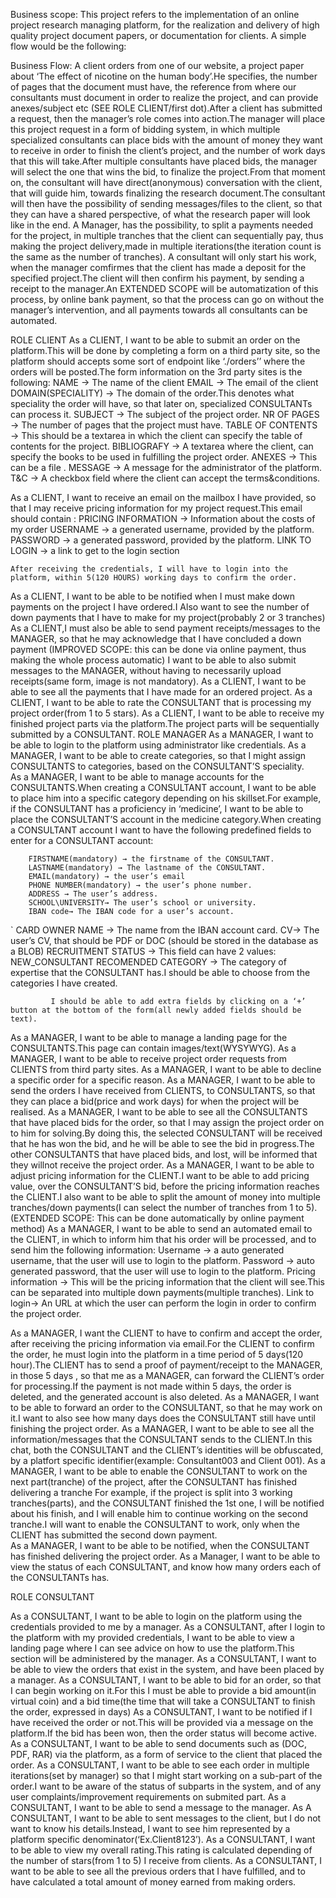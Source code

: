 Business scope:
This project refers to the implementation of an online project research managing platform, for the realization and delivery of high quality project document papers, or documentation for clients.
A simple flow would be the following:

Business Flow:
A client orders from one of our website, a project paper about ‘The effect of nicotine on the human body’.He specifies, the number of pages that the document must have, the reference from where our consultants must document in order to realize the project, and can provide anexes/subject etc (SEE ROLE CLIENT/first dot).After a client has submitted a request, then the manager’s role comes into action.The manager will place this project request in a form of bidding system, in which multiple specialized consultants can place bids with the amount of money they want to receive in order to finish the client’s project, and the number of work days that this will take.After multiple consultants have placed bids, the manager will select the one that wins the bid, to finalize the project.From that moment on, the consultant will have direct(anonymous) conversation with the client, that will guide him, towards finalizing the research document.The consultant will then have the possibility of  sending messages/files to the client, so that they can have a shared perspective, of what the research paper will look like in the end. A Manager, has the possibility, to split a payments needed for the project, in multiple tranches that the client can sequentially pay, thus making the project delivery,made in multiple iterations(the iteration count is the same as the number of tranches). A consultant will only start his work, when the manager comfirmes that the client has made a deposit for the specified project.The client will then confirm his payment, by sending a receipt to the manager.An EXTENDED SCOPE will be automatization of this process, by online bank payment, so that the process can go on without the manager’s intervention, and all payments towards all consultants can be automated.

ROLE CLIENT
As a CLIENT, I want to be able to submit an order on the platform.This will be done by completing a form on a third party site, so the platform should accepts some sort of endpoint like ‘./orders’’ where the orders will be posted.The form information on the 3rd party sites is the following:
NAME → The name of the client
EMAIL → The email of the client
DOMAIN(SPECIALITY) → The domain of the order.This denotes what speciality the order will have, so that later on, specialized CONSULTANTs can process it.
SUBJECT →  The subject of the project order.
NR OF PAGES → The number of pages that the project must have.
TABLE OF CONTENTS → This should be a textarea in which the client can specify the table of contents for the project.
BIBLIOGRAFY → A textarea where the client, can specify the books to be used in fulfilling the project order.
ANEXES → This can be a file .
MESSAGE → A message for the administrator of the platform.
T&C → A checkbox field where the client can accept the terms&conditions.

As a CLIENT, I want to receive an email on the mailbox I have provided, so that I may receive pricing information for my project request.This email should contain :
	PRICING INFORMATION → Information about the costs of my order
	USERNAME → a generated username, provided by the platform.
	PASSWORD → a generated password, provided by the platform.
	LINK TO LOGIN → a link to get to the login section
	
	After receiving the credentials, I will have to login into the platform, within 5(120 HOURS) working days to confirm the order.
As a CLIENT, I want to be able to be notified when I must make down payments on the project I have ordered.I Also want to see the number of down payments that I have to make for my project(probably 2 or 3 tranches)
As a CLIENT,I must also be able to send payment receipts/messages to the MANAGER, so that he may acknowledge that I have concluded a down payment (IMPROVED SCOPE: this can be done via online payment, thus making the whole process automatic) I want to be able to also submit messages to the MANAGER, without having to necessarily upload receipts(same form, image is not mandatory).
As a CLIENT, I want to be able to see all the payments that I have made for an ordered project.
As a CLIENT, I want to be able to rate the CONSULTANT that is processing my project order(from 1 to 5 stars).
As a CLIENT, I want to be able to receive my finished project parts via the platform.The project parts will be sequentially submitted by a CONSULTANT.
ROLE MANAGER
As a MANAGER, I want to be able to login to the platform using administrator like credentials.
As a MANAGER, I want to be able to create categories, so that I might assign CONSULTANTS to categories, based on the CONSULTANT’S speciality.	
As a MANAGER, I want to be able to manage accounts for the CONSULTANTS.When creating a CONSULTANT account, I want to be able to place him into a specific category depending on his skillset.For example, if the CONSULTANT has a proficiency in ‘medicine’, I want to be able to place the CONSULTANT’S account in the medicine category.When creating a CONSULTANT account I want to have the following predefined fields to enter for a CONSULTANT account:
	
		FIRSTNAME(mandatory) → the firstname of the CONSULTANT.
		LASTNAME(mandatory) → The lastname of the CONSULTANT.
		EMAIL(mandatory) → the user’s email
		PHONE NUMBER(mandatory) → the user’s phone number.
		ADDRESS → The user’s address.
		SCHOOL\UNIVERSITY→ The user’s school or university.
		IBAN code→ The IBAN code for a user’s account.
`		CARD OWNER NAME → The name from the IBAN account card.
            CV→ The user’s CV, that should be PDF or DOC (should be stored in the database as a BLOB)
		RECRUITMENT STATUS → This field can have 2 values:
							NEW_CONSULTANT
							RECOMENDED
		CATEGORY → The category of expertise that the CONSULTANT has.I should be able to choose from the categories I have created.
		
             I should be able to add extra fields by clicking on a ‘+’ button at the bottom of the form(all newly added fields should be text).
As a MANAGER, I want to be able to manage a landing page for the CONSULTANTS.This page can contain images/text(WYSYWYG).
As a MANAGER, I want to be able to receive project order requests from CLIENTS from third party sites.
As a MANAGER, I want to be able to decline a specific order for a specific reason.
As a MANAGER, I want to be able to send the orders I have received from CLIENTS, to CONSULTANTS, so that they can place a bid(price and work days) for when the project will be realised.
As a MANAGER, I want to be able to see all the CONSULTANTS that have placed bids for the order, so that I may assign the project order on to him for solving.By doing this, the selected CONSULTANT will be received that he has won the bid, and he will be able to see the bid in progress.The other CONSULTANTS that have placed bids, and lost, will be informed that they willnot receive the project order.
As a MANAGER, I want to be able to adjust pricing information for the CLIENT.I want to be able to add pricing value, over the CONSULTANT’S bid, before the pricing information reaches the CLIENT.I also want to be able to split the amount of money into multiple tranches/down payments(I can select the number of tranches from 1 to 5).(EXTENDED SCOPE: This can be done automatically by online payment method)
As a MANAGER, I want to be able to send an automated email to the CLIENT, in which to inform him that his order will be processed, and to send him the following information:
Username → a auto generated username, that the user will use to login to the platform.
Password → auto generated password, that the user will use to login to the platform.
Pricing information → This will be the pricing information that the client will see.This can be separated into multiple down payments(multiple tranches).
Link to login→ An URL at which the user can perform the login in order to confirm the project order.

As a MANAGER, I want the CLIENT to have to confirm and accept the order, after receiving the pricing information via email.For the CLIENT to confirm the order, he must login into the platform in a time period of 5 days(120 hour).The CLIENT has to send a proof of payment/receipt to the MANAGER, in those 5 days , so that me as a MANAGER, can forward the CLIENT’s order for processing.If the payment is not made within 5 days, the order is deleted, and the generated account is also deleted.
As a MANAGER, I want to be able to forward an order to the CONSULTANT, so that he may work on it.I want to also see how many days does the CONSULTANT still have until finishing the project order.
As a MANAGER, I want to be able to see all the information/messages that the CONSULTANT sends to the CLIENT.In this chat, both the CONSULTANT and the CLIENT’s identities will be obfuscated, by a platfort specific identifier(example: Consultant003 and Client 001).
As a MANAGER, I want to be able to enable the CONSULTANT to work on the next part(tranche) of the project, after the CONSULTANT has finished delivering a tranche 
For example, if the project is split into 3 working tranches(parts), and the CONSULTANT finished the 1st one, I will be notified about his finish, and I will enable him to continue working on the second tranche.I will want to enable the CONSULTANT to work, only when the CLIENT has submitted the second down payment.	
As a MANAGER, I want to be able to be notified, when the CONSULTANT has finished delivering the project order.
As a Manager, I want to be able to view the status of each CONSULTANT, and know how many orders each of the CONSULTANTs has.

ROLE CONSULTANT

As a CONSULTANT, I want to be able to login on the platform using the credentials provided to me by a manager.
As a CONSULTANT, after I login to the platform with my provided credentials, I want to be able to view a landing page where I can see advice on how to use the platform.This section will be administered by the manager.
As a CONSULTANT, I want to be able to view the orders that exist in the system, and have been placed by a manager.
As a CONSULTANT, I want to be able to bid for an order, so that I can begin working on it.For this I must be  able to provide a bid amount(in virtual coin) and a bid time(the time that will take a CONSULTANT to finish the order, expressed in days)
As a CONSULTANT, I want to be notified if I have received the order or not.This will be provided via a message on the platform.If the bid has been won, then the order status will become active.
As a CONSULTANT, I want to be able to send documents such as (DOC, PDF, RAR) via the platform, as a form of service to the client that placed the order.
As a CONSULTANT, I want to be able to see each order in multiple iterations(set by manager) so that I might start working on a sub-part of the order.I want to be aware of the status of subparts in the system, and of any user complaints/improvement requirements on submited part.
As a CONSULTANT, I want to be able to send a message to the manager.
As A CONSULTANT, I want to be able to sent messages to the client, but I do not want to know his details.Instead, I want to see him represented by a platform specific denominator(‘Ex.Client8123’).
As a CONSULTANT, I want to be able to view my overall rating.This rating is calculated depending of the number of stars(from 1 to 5) I receive from clients.
As a CONSULTANT, I want to be able to see all the previous orders that I have fulfilled, and to have calculated a total amount of money earned from making orders.
	
